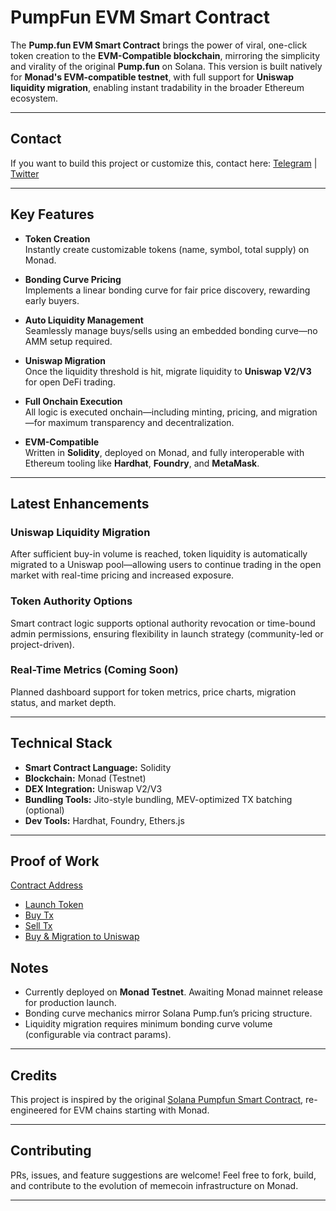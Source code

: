 # PumpFun EVM Smart Contract

The **Pump.fun EVM Smart Contract** brings the power of viral, one-click token creation to the **EVM-Compatible blockchain**, mirroring the simplicity and virality of the original **Pump.fun** on Solana. This version is built natively for **Monad's EVM-compatible testnet**, with full support for **Uniswap liquidity migration**, enabling instant tradability in the broader Ethereum ecosystem.

---

## Contact  

If you want to build this project or customize this, contact here: [Telegram](https://t.me/shiny0103) | [Twitter](https://x.com/0xTan1319)

---

## Key Features

- **Token Creation**  
  Instantly create customizable tokens (name, symbol, total supply) on Monad.

- **Bonding Curve Pricing**  
  Implements a linear bonding curve for fair price discovery, rewarding early buyers.

- **Auto Liquidity Management**  
  Seamlessly manage buys/sells using an embedded bonding curve—no AMM setup required.

- **Uniswap Migration**  
  Once the liquidity threshold is hit, migrate liquidity to **Uniswap V2/V3** for open DeFi trading.

- **Full Onchain Execution**  
  All logic is executed onchain—including minting, pricing, and migration—for maximum transparency and decentralization.

- **EVM-Compatible**  
  Written in **Solidity**, deployed on Monad, and fully interoperable with Ethereum tooling like **Hardhat**, **Foundry**, and **MetaMask**.

---

## Latest Enhancements

### Uniswap Liquidity Migration  
After sufficient buy-in volume is reached, token liquidity is automatically migrated to a Uniswap pool—allowing users to continue trading in the open market with real-time pricing and increased exposure.

### Token Authority Options  
Smart contract logic supports optional authority revocation or time-bound admin permissions, ensuring flexibility in launch strategy (community-led or project-driven).

### Real-Time Metrics (Coming Soon)  
Planned dashboard support for token metrics, price charts, migration status, and market depth.

---

## Technical Stack

- **Smart Contract Language:** Solidity  
- **Blockchain:** Monad (Testnet)  
- **DEX Integration:** Uniswap V2/V3  
- **Bundling Tools:** Jito-style bundling, MEV-optimized TX batching (optional)  
- **Dev Tools:** Hardhat, Foundry, Ethers.js

---

## Proof of Work

[Contract Address](https://testnet.monadexplorer.com/address/0x802Bbb3924BEE46831cadD23e9CfA9e74B499Efb)
- [Launch Token](https://testnet.monadexplorer.com/tx/0x44ce82f48eabc5e5f1be7bfb6414d380071a4993cd458b191d571568bb2c3190)
- [Buy Tx](https://testnet.monadexplorer.com/tx/0xaf91c0e9254248b27310652da1c1bdfbf7a40d88cf7c72b0fabbd76ce24ec160)
- [Sell Tx](https://testnet.monadexplorer.com/tx/0x3058ceca20593a1acff0e4c3534a92243ff554dc951f40e61a87476b75c29e9d)
- [Buy & Migration to Uniswap](https://testnet.monadexplorer.com/tx/0x1dd9da4ec6acab116cc2b4a24c97ff5e6a93a0fe5ce0c8413436a0489243cad2)

## Notes

- Currently deployed on **Monad Testnet**. Awaiting Monad mainnet release for production launch.
- Bonding curve mechanics mirror Solana Pump.fun’s pricing structure.
- Liquidity migration requires minimum bonding curve volume (configurable via contract params).

---

## Credits

This project is inspired by the original [Solana Pumpfun Smart Contract](https://github.com/L9T-Development/Pumpfun-Smart-Contract), re-engineered for EVM chains starting with Monad.

---

## Contributing

PRs, issues, and feature suggestions are welcome! Feel free to fork, build, and contribute to the evolution of memecoin infrastructure on Monad.

---

